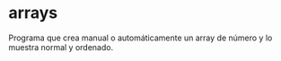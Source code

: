# arrays
Programa que crea manual o automáticamente un array de número y lo muestra normal y ordenado.
